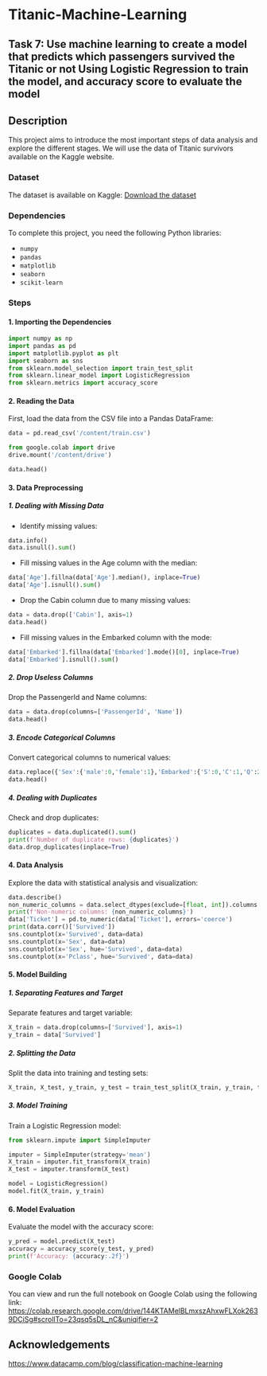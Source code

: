 # Titanic-Machine-Learning

## Task 7: Use machine learning to create a model that predicts which passengers survived the Titanic or not Using Logistic Regression to train the model, and accuracy score to evaluate the model

## Description
This project aims to introduce the most important steps of data analysis and explore the different stages. We will use the data of Titanic survivors available on the Kaggle website.

### Dataset
The dataset is available on Kaggle:
[Download the dataset](https://www.kaggle.com/competitions/titanic/data)

### Dependencies
To complete this project, you need the following Python libraries:
* `numpy`
* `pandas`
* `matplotlib`
* `seaborn`
* `scikit-learn`

### Steps
#### 1. Importing the Dependencies

```python
import numpy as np
import pandas as pd
import matplotlib.pyplot as plt
import seaborn as sns
from sklearn.model_selection import train_test_split
from sklearn.linear_model import LogisticRegression
from sklearn.metrics import accuracy_score
```
     
#### 2. Reading the Data
First, load the data from the CSV file into a Pandas DataFrame:

```python
data = pd.read_csv('/content/train.csv')

from google.colab import drive
drive.mount('/content/drive')

data.head()
```

#### 3. Data Preprocessing
##### 1. Dealing with Missing Data
* Identify missing values:

```python
data.info()
data.isnull().sum()
```
    
* Fill missing values in the Age column with the median:

```python
data['Age'].fillna(data['Age'].median(), inplace=True)
data['Age'].isnull().sum()
```
    
* Drop the Cabin column due to many missing values:

```python
data = data.drop(['Cabin'], axis=1)
data.head()
```

* Fill missing values in the Embarked column with the mode:

```python
data['Embarked'].fillna(data['Embarked'].mode()[0], inplace=True)
data['Embarked'].isnull().sum()
```

##### 2. Drop Useless Columns
Drop the PassengerId and Name columns:

```python
data = data.drop(columns=['PassengerId', 'Name'])
data.head()
```

##### 3. Encode Categorical Columns
Convert categorical columns to numerical values:

```python
data.replace({'Sex':{'male':0,'female':1},'Embarked':{'S':0,'C':1,'Q':2}}, inplace=True)
data.head()
```

##### 4. Dealing with Duplicates
Check and drop duplicates:

```python
duplicates = data.duplicated().sum()
print(f'Number of duplicate rows: {duplicates}')
data.drop_duplicates(inplace=True)
```

#### 4. Data Analysis
Explore the data with statistical analysis and visualization:

```python
data.describe()
non_numeric_columns = data.select_dtypes(exclude=[float, int]).columns
print(f'Non-numeric columns: {non_numeric_columns}')
data['Ticket'] = pd.to_numeric(data['Ticket'], errors='coerce')  
print(data.corr()['Survived'])
sns.countplot(x='Survived', data=data)
sns.countplot(x='Sex', data=data)
sns.countplot(x='Sex', hue='Survived', data=data)
sns.countplot(x='Pclass', hue='Survived', data=data)
```

#### 5. Model Building
##### 1. Separating Features and Target
Separate features and target variable:

```python
X_train = data.drop(columns=['Survived'], axis=1)
y_train = data['Survived']
```

##### 2. Splitting the Data
Split the data into training and testing sets:

```python
X_train, X_test, y_train, y_test = train_test_split(X_train, y_train, test_size=0.2, random_state=42)
```
    
##### 3. Model Training
Train a Logistic Regression model:

```python
from sklearn.impute import SimpleImputer

imputer = SimpleImputer(strategy='mean')
X_train = imputer.fit_transform(X_train)
X_test = imputer.transform(X_test)

model = LogisticRegression()
model.fit(X_train, y_train)
```

#### 6. Model Evaluation
Evaluate the model with the accuracy score:

```python
y_pred = model.predict(X_test)
accuracy = accuracy_score(y_test, y_pred)
print(f'Accuracy: {accuracy:.2f}')
```

### Google Colab
You can view and run the full notebook on Google Colab using the following link:
https://colab.research.google.com/drive/144KTAMelBLmxszAhxwFLXok2639DCiSg#scrollTo=23qsq5sDL_nC&uniqifier=2

## Acknowledgements
https://www.datacamp.com/blog/classification-machine-learning



